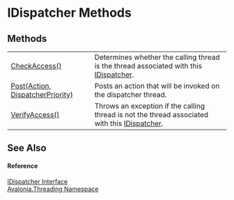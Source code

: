 # IDispatcher Methods




## Methods
<table>
<tr>
<td><a href="M_Avalonia_Threading_IDispatcher_CheckAccess">CheckAccess()</a></td>
<td>Determines whether the calling thread is the thread associated with this <a href="T_Avalonia_Threading_IDispatcher">IDispatcher</a>.</td>
</tr>
<tr>
<td><a href="M_Avalonia_Threading_IDispatcher_Post">Post(Action, DispatcherPriority)</a></td>
<td>Posts an action that will be invoked on the dispatcher thread.</td>
</tr>
<tr>
<td><a href="M_Avalonia_Threading_IDispatcher_VerifyAccess">VerifyAccess()</a></td>
<td>Throws an exception if the calling thread is not the thread associated with this <a href="T_Avalonia_Threading_IDispatcher">IDispatcher</a>.</td>
</tr>
</table>

## See Also


#### Reference
<a href="T_Avalonia_Threading_IDispatcher">IDispatcher Interface</a>  
<a href="N_Avalonia_Threading">Avalonia.Threading Namespace</a>  

